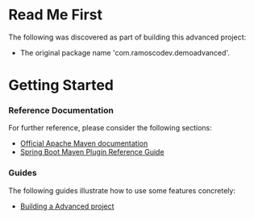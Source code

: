 # Read Me First
The following was discovered as part of building this advanced project:

* The original package name 'com.ramoscodev.demoadvanced'.

# Getting Started

### Reference Documentation
For further reference, please consider the following sections:

* [Official Apache Maven documentation](https://)
* [Spring Boot Maven Plugin Reference Guide](https://.)

### Guides
The following guides illustrate how to use some features concretely:

* [Building a Advanced project](https://)


